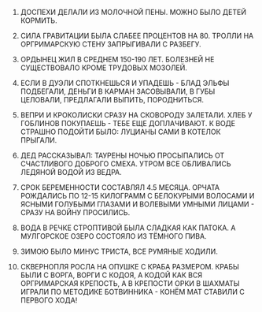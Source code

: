 1. ДОСПЕХИ ДЕЛАЛИ ИЗ МОЛОЧНОЙ ПЕНЫ. МОЖНО БЫЛО ДЕТЕЙ КОРМИТЬ.  
  
2. СИЛА ГРАВИТАЦИИ БЫЛА СЛАБЕЕ ПРОЦЕНТОВ НА 80. ТРОЛЛИ НА ОРГРИМАРСКУЮ СТЕНУ ЗАПРЫГИВАЛИ С РАЗБЕГУ.  
  
3. ОРДЫНЕЦ ЖИЛ В СРЕДНЕМ 150-190 ЛЕТ. БОЛЕЗНЕЙ НЕ СУЩЕСТВОВАЛО КРОМЕ ТРУДОВЫХ МОЗОЛЕЙ.  
  
4. ЕСЛИ В ДУЭЛИ СПОТКНЕШЬСЯ И УПАДЕШЬ - БЛАД ЭЛЬФЫ ПОДБЕГАЛИ, ДЕНЬГИ В КАРМАН ЗАСОВЫВАЛИ, В ГУБЫ ЦЕЛОВАЛИ, ПРЕДЛАГАЛИ ВЫПИТЬ, ПОРОДНИТЬСЯ.  
  
5. ВЕПРИ И КРОКОЛИСКИ СРАЗУ НА СКОВОРОДУ ЗАЛЕТАЛИ. ХЛЕБ У ГОБЛИНОВ ПОКУПАЕШЬ - ТЕБЕ ЕЩЕ ДОПЛАЧИВАЮТ. К ВОДЕ СТРАШНО ПОДОЙТИ БЫЛО: ЛУЦИАНЫ САМИ В КОТЕЛОК ПРЫГАЛИ.  
  
6. ДЕД РАССКАЗЫВАЛ: ТАУРЕНЫ НОЧЬЮ ПРОСЫПАЛИСЬ ОТ СЧАСТЛИВОГО ДОБРОГО СМЕХА. УТРОМ ВСЕ ОБЛИВАЛИСЬ ЛЕДЯНОЙ ВОДОЙ ИЗ ВЕДРА.  
  
7. СРОК БЕРЕМЕННОСТИ СОСТАВЛЯЛ 4.5 МЕСЯЦА. ОРЧАТА РОЖДАЛИСЬ ПО 12-15 КИЛОГРАММ С БЕЛОКУРЫМИ ВОЛОСАМИ И ЯСНЫМИ ГОЛУБЫМИ ГЛАЗАМИ И ВОЛЕВЫМИ УМНЫМИ ЛИЦАМИ - СРАЗУ НА ВОЙНУ ПРОСИЛИСЬ.  
  
8. ВОДА В РЕЧКЕ СТРОПТИВОЙ БЫЛА СЛАДКАЯ КАК ПАТОКА. А МУЛГОРСКОЕ ОЗЕРО СОСТОЯЛО ИЗ ТЁМНОГО ПИВА.  
  
9. ЗИМОЮ БЫЛО МИНУС ТРИСТА, ВСЕ РУМЯНЫЕ ХОДИЛИ.  
  
10. СКВЕРНОПЛЯ РОСЛА НА ОПУШКЕ С КРАБА РАЗМЕРОМ. КРАБЫ БЫЛИ С ВОРГА, ВОРГИ С КОДОЯ, А КОДОЙ КАК ВСЯ ОРГРИМАРСКАЯ КРЕПОСТЬ, А В КРЕПОСТИ ОРКИ В ШАХМАТЫ ИГРАЛИ ПО МЕТОДИКЕ БОТВИННИКА - КОНЁМ МАТ СТАВИЛИ С ПЕРВОГО ХОДА!  